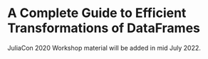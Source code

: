 # A Complete Guide to Efficient Transformations of DataFrames

JuliaCon 2020 Workshop material will be added in mid July 2022.

